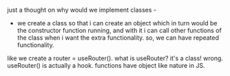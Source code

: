 
just a thought on why would we implement classes - 
- we create a class so that i can create an object which in turn would be the constructor function running, and with it i can call other functions of the class when i want the extra functionality.
so, we can have repeated functionality. 

like we create a router = useRouter(). what is useRouter? it's a class!
wrong. useRouter() is actually a hook. functions have object like nature in JS.

